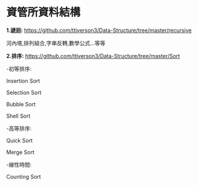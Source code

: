 # 資管所資料結構

**1.遞迴:**
https://github.com/ttiverson3/Data-Structure/tree/master/recursive

河內塔,排列組合,字串反轉,數學公式...等等

**2.排序:**
https://github.com/ttiverson3/Data-Structure/tree/master/Sort

-初等排序:

Insertion Sort

Selection Sort

Bubble Sort

Shell Sort

-高等排序:

Quick Sort

Merge Sort

-線性時間:

Counting Sort

